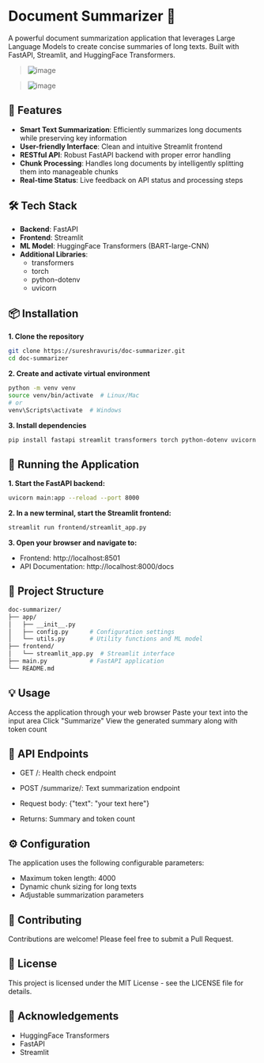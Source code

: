 # Document Summarizer 📄

A powerful document summarization application that leverages Large Language Models to create concise summaries of long texts. Built with FastAPI, Streamlit, and HuggingFace Transformers.

> ![image](https://github.com/user-attachments/assets/a384ffb3-2282-470f-8055-e00e19bd7068)


> ![image](https://github.com/user-attachments/assets/5e35a92f-3535-47fc-8f03-354667af0a0d)

## 🌟 Features

- **Smart Text Summarization**: Efficiently summarizes long documents while preserving key information
- **User-friendly Interface**: Clean and intuitive Streamlit frontend
- **RESTful API**: Robust FastAPI backend with proper error handling
- **Chunk Processing**: Handles long documents by intelligently splitting them into manageable chunks
- **Real-time Status**: Live feedback on API status and processing steps

## 🛠️ Tech Stack

- **Backend**: FastAPI
- **Frontend**: Streamlit
- **ML Model**: HuggingFace Transformers (BART-large-CNN)
- **Additional Libraries**: 
  - transformers
  - torch
  - python-dotenv
  - uvicorn

## 📦 Installation

**1. Clone the repository**
```bash
git clone https://sureshravuris/doc-summarizer.git
cd doc-summarizer
```

**2. Create and activate virtual environment**
```bash
python -m venv venv
source venv/bin/activate  # Linux/Mac
# or
venv\Scripts\activate  # Windows
```

**3. Install dependencies**
```bash
pip install fastapi streamlit transformers torch python-dotenv uvicorn
```

## 🚀 Running the Application

**1. Start the FastAPI backend:**
```bash
uvicorn main:app --reload --port 8000
```

**2. In a new terminal, start the Streamlit frontend:**
```bash
streamlit run frontend/streamlit_app.py
```

**3. Open your browser and navigate to:**

- Frontend: http://localhost:8501
- API Documentation: http://localhost:8000/docs


## 📁 Project Structure
```bash
doc-summarizer/
├── app/
│   ├── __init__.py
│   ├── config.py      # Configuration settings
│   └── utils.py       # Utility functions and ML model
├── frontend/
│   └── streamlit_app.py  # Streamlit interface
├── main.py            # FastAPI application
└── README.md
```


## 💡 Usage

Access the application through your web browser
Paste your text into the input area
Click "Summarize"
View the generated summary along with token count

## 🔧 API Endpoints

- GET /: Health check endpoint
- POST /summarize/: Text summarization endpoint

- Request body: {"text": "your text here"}
- Returns: Summary and token count



## ⚙️ Configuration
The application uses the following configurable parameters:

- Maximum token length: 4000
- Dynamic chunk sizing for long texts
- Adjustable summarization parameters

## 🤝 Contributing
Contributions are welcome! Please feel free to submit a Pull Request.
## 📝 License
This project is licensed under the MIT License - see the LICENSE file for details.
## 🙏 Acknowledgements

- HuggingFace Transformers
- FastAPI
- Streamlit





